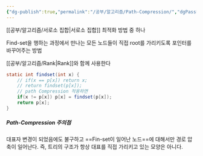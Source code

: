 ```yaml
---
{"dg-publish":true,"permalink":"/공부/알고리즘/Path-Compression/","dgPassFrontmatter":true}
---
```


[[공부/알고리즘/서로소 집합\|서로소 집합]] 최적화 방법 중 하나

Find-set을 행하는 과정에서 만나는 모든 노드들이  직접 root를 가리키도록 포인터를 바꾸어주는 방법

[[공부/알고리즘/Rank\|Rank]]와 함께 사용한다

````java
static int findset(int x) {
	// if(x == p[x]) return x;
	// return findset(p[x]);
	// path Compression 적용하면
	if(x != p[x]) p[x] = findset(p[x]);
	return p[x];
}
````
##### Path-Compression 주의점
대표자 변경이 되었음에도 불구하고 ==Fin-set이 일어난 노드==에 대해서만 경로 압축이 일어난다. 즉, 트리의 구조가 항상 대표를 직접 가리키고 있는 모양은 아니다.